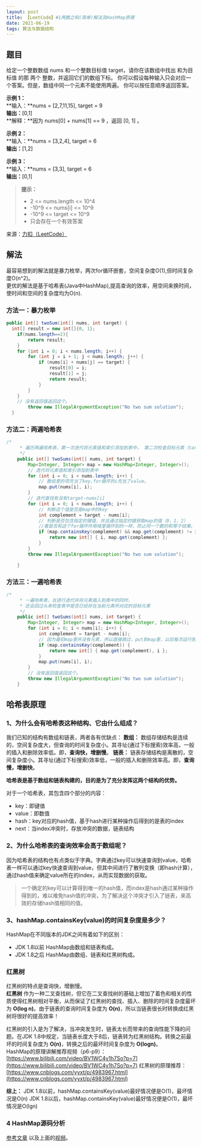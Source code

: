 ```yaml
---
layout: post
title: 【LeetCode】#1两数之和(简单)解法及HashMap原理
date: 2021-06-19
tags: 算法与数据结构
---
```



## 题目

给定一个整数数组 nums 和一个整数目标值 target，请你在该数组中找出 和为目标值 的那 两个 整数，并返回它们的数组下标。
你可以假设每种输入只会对应一个答案。但是，数组中同一个元素不能使用两遍。
你可以按任意顺序返回答案。

**示例 1：**  
**输入：**nums = [2,7,11,15], target = 9  
**输出：**[0,1]  
**解释：**因为 nums[0] + nums[1] == 9 ，返回 [0, 1] 。  

**示例 2：**  
**输入：**nums = [3,2,4], target = 6  
**输出：**[1,2]  

**示例 3：**  
**输入：**nums = [3,3], target = 6  
**输出：**[0,1]  

> **提示：**
>
> * 2 <= nums.length <= 10^4
> * -10^9 <= nums[i] <= 10^9
> * -10^9 <= target <= 10^9
> * 只会存在一个有效答案

来源：[力扣（LeetCode）](https://leetcode-cn.com/problems/two-sum)

## 解法

最容易想到的解法就是暴力枚举，两次for循环嵌套，空间复杂度O(1),但时间复杂度O(n^2)。  
更优的解法是基于哈希表(Java中HashMap),提高查询的效率，用空间来换时间，使时间和空间的复杂度均为O(n).

### 方法一：暴力枚举
```Java
public int[] twoSum(int[] nums, int target) {
  int[] result = new int[]{0, 1};
    if(nums.length==2){
        return result;
    }
    for (int i = 0; i < nums.length; i++) {
        for (int j = i + 1; j < nums.length; j++) {
            if (nums[i] + nums[j] == target) {
                result[0] = i;
                result[1] = j;
                return result;
            }
        }
    }
    // 没有返回值返回这个。
		throw new IllegalArgumentException("No two sum solution");
  }
```

### 方法二：两遍哈希表
```Java
/*
	 * 遍历两遍哈希表，第一次迭代将元素值和索引添加到表中， 第二次检查目标元素（target-nums[i]）是否存在表中。 目标元素不能是nums[i]本身。
	 */
	public int[] twoSums(int[] nums, int target) {
		Map<Integer, Integer> map = new HashMap<Integer, Integer>();
		// 迭代将元素值和索引添加到表中
		for (int i = 0; i < nums.length; i++) {
			// 数组里的项充当了key,for循环的i充当了value。
			map.put(nums[i], i);
		}
		// 迭代查找有没有target-nums[i]
		for (int i = 0; i < nums.length; i++) {
			// 判断这个值是否是map中的key
			int complement = target - nums[i];
			// 判断是否包含指定的键值，并且通过指定的键获取map的值（0，1，2）
			//看是否和这个for循环作用域里循环到的一样，防止同一个数的和等于结果。
			if (map.containsKey(complement) && map.get(complement) != i) {
				return new int[] { i, map.get(complement) };
			}
		}
		throw new IllegalArgumentException("No two sum solution");

	}
```

### 方法三：一遍哈希表
```Java
/*
	 * 一遍哈希表，在进行迭代并将元素插入到表中的同时，
	 * 还会回过头来检查表中是否已经存在当前元素所对应的目标元素
	 */
	public int[] twoSums(int[] nums, int target) {
		Map<Integer, Integer> map = new HashMap<Integer, Integer>();
		for (int i = 0; i < nums[i]; i++) {
			int complement = target - nums[i];
			// 因为最初map里并没有元素，所以直接跳过，put到map里，以后每次运行到这的时候，就会去已经有数据的map里查找。
			if (map.containsKey(complement)) {
				return new int[] { map.get(complement), i };
			}
			map.put(nums[i], i);
		}
		// 没有返回值返回这个。
		throw new IllegalArgumentException("No two sum solution");
	}
```

## 哈希表原理

### 1、为什么会有哈希表这种结构、它由什么组成？

我们已知的结构有数组和链表，两者各有优缺点：
**数组：** 数组存储结构是连续的，空间复杂度大，但查询的时间复杂度小。其寻址(通过下标搜索)效率高，一般的插入和删除效率低。即，**查询快，增删慢**。
**链表：** 链表存储结构是离散的，空间复杂度小。其寻址(通过下标搜索)效率低，一般的插入和删除效率高。即，**查询慢，增删快**。

**哈希表是基于数组和链表构建的，目的是为了充分发挥这两个结构的优势。**

对于一个哈希表，其包含四个部分的内容：

* key：即键值
* value：即数值
* hash：key对应的hash值，基于hash进行某种操作后得到的是表的index
* next：当index冲突时，存放冲突的数据，链表结构

### 2、为什么哈希表的查询效率会高于数组呢？

因为哈希表的结构也有点类似于字典。字典通过key可以快速查询到value，哈希表一样可以通过key快速查询到value，但其中间进行了散列变换（即hash计算），通过hash值来确定value所在的index，从而实现数据的获取。

> 一个确定的key可以计算得到唯一的hash值，而index是hash通过某种操作得到的，难以难免hash值的冲突，为了解决这个冲突才引入了链表，来高效的存储hash值相同的值。

### 3、hashMap.containsKey(value)的时间复杂度是多少？

HashMap在不同版本的JDK之间有着如下的区别：

* JDK 1.8以前 HashMap由数组和链表构成。
* JDK 1.8之后 HashMap由数组、链表和红黑树构成。

### 红黑树

红黑树的特点是查询快，增删慢。  
**红黑树** 作为一种二叉查找树，但它在二叉查找树的基础上增加了着色和相关的性质使得红黑树相对平衡，从而保证了红黑树的查找、插入、删除的时间复杂度最坏为 **O(log n)**。由于链表的查询时间复杂度为 **O(n)**，所以当链表很长时转换成红黑树将很好的提高效率！  

红黑树的引入是为了解决，当冲突发生时，链表太长而带来的查询性能下降的问题。在JDK 1.8中规定，当链表长度大于8后，链表转为红黑树结构。转换之前最坏的时间复杂度为 **O(n)**，转换之后的最坏时间复杂度为 **O(logn)**。  
HashMap的原理讲解推荐视频（p6-p9）：[https://www.bilibili.com/video/BV1WC4y1h7So?p=7](https://www.bilibili.com/video/BV1WC4y1h7So?p=7)
红黑树的原理推荐：[https://www.cnblogs.com/yyxt/p/4983967.html](https://www.cnblogs.com/yyxt/p/4983967.html)

**综上：**
JDK 1.8以前，hashMap.containsKey(value)最好情况便是O(1)，最坏情况是O(n)
JDK 1.8以后，hashMap.containsKey(value)最好情况便是O(1)，最坏情况是O(lgn)

### 4 HashMap源码分析
[参考文章](https://blog.csdn.net/qingtian_1993/article/details/80763381)
以及上面的[视频](https://www.bilibili.com/video/BV1WC4y1h7So?p=7)。
